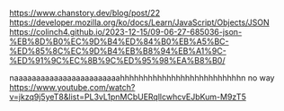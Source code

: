 https://www.chanstory.dev/blog/post/22
https://developer.mozilla.org/ko/docs/Learn/JavaScript/Objects/JSON
https://colinch4.github.io/2023-12-15/09-06-27-685036-json-%EB%8D%B0%EC%9D%B4%ED%84%B0%EB%A5%BC-%ED%85%8C%EC%9D%B4%EB%B8%94%EB%A1%9C-%ED%91%9C%EC%8B%9C%ED%95%98%EA%B8%B0/

naaaaaaaaaaaaaaaaaaaaaaaahhhhhhhhhhhhhhhhhhhhhhhhhhn
no way
https://www.youtube.com/watch?v=jkzq9j5yeT8&list=PL3vL1pnMCbUERqllcwhcvEJbKum-M9zT5

